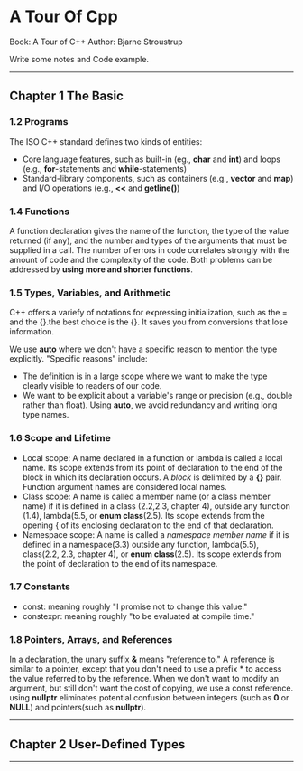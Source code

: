 # A Tour Of Cpp
Book: A Tour of C++
Author: Bjarne Stroustrup

Write some notes and Code example.

-------------------------------

## Chapter 1 The Basic
### 1.2 Programs

The ISO C++ standard defines two kinds of entities:
* Core language features, such as built-in (eg., **char** and **int**) and loops (e.g., **for**-statements and **while**-statements)
* Standard-library components, such as containers (e.g., **vector** and **map**) and I/O operations (e.g., **<<** and **getline()**)

### 1.4 Functions

  A function declaration gives the name of the function, the type of the value returned (if any),
and the number and types of the arguments that must be supplied in a call.
  The number of errors in code correlates strongly with the amount of code and the complexity of the code. Both problems can be addressed by **using more and shorter functions**.

### 1.5 Types, Variables, and Arithmetic

  C++ offers a variefy of notations for expressing initialization, such as the = and the {}.the best choice is the {}. It saves you from conversions that lose information.

  We use **auto** where we don't have a specific reason to mention the type explicitly. "Specific reasons" include:
* The definition is in a large scope where we want to make the type clearly visible to readers of our code.
* We want to be explicit about a variable's range or precision (e.g., double rather than float).
Using **auto**, we avoid redundancy and writing long type names.

### 1.6 Scope and Lifetime

* Local scope: A name declared in a function or lambda is called a local name. Its scope extends from its point of declaration to the end of the block in which its declaration occurs. A *block* is delimited by a **{}** pair. Function argument names are considered local names.
* Class scope: A name is called a member name (or a class member name) if it is defined in a class (2.2,2.3, chapter 4), outside any function (1.4), lambda(5.5, or **enum class**(2.5). Its scope extends from the opening { of its enclosing declaration to the end of that declaration. 
* Namespace scope: A name is called a  *namespace member name* if it is defined in a namespace(3.3) outside any function, lambda(5.5), class(2.2, 2.3, chapter 4), or **enum class**(2.5). Its scope extends from the point of declaration to the end of its namespace.


### 1.7 Constants

* const: meaning roughly "I promise not to change this value."
* constexpr: meaning roughly "to be evaluated at compile time."

### 1.8 Pointers, Arrays, and References

  In a declaration, the unary suffix **&** means "reference to." A reference is similar to a pointer, except that you don't need to use a prefix * to access the value referred to by the reference.
  When we don't want to modify an argument, but still don't want the cost of copying, we use a const reference.
  using **nullptr** eliminates potential confusion between integers (such as **0** or **NULL**) and pointers(such as **nullptr**).

---------------------------------------
## Chapter 2 User-Defined Types

-----------------------------------
